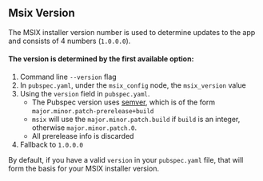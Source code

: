 ## Msix Version

The MSIX installer version number is used to determine updates to the app and consists of 4 numbers (`1.0.0.0`).

#### The version is determined by the first available option:

1. Command line `--version` flag
2. In `pubspec.yaml`, under the `msix_config` node, the `msix_version` value
3. Using the `version` field in `pubspec.yaml`.
   - The Pubspec version uses [semver], which is of the form `major.minor.patch-prerelease+build`
   - `msix` will use the `major.minor.patch.build` if `build` is an integer, otherwise `major.minor.patch.0`.
   - All prerelease info is discarded
4. Fallback to `1.0.0.0`

By default, if you have a valid `version` in your `pubspec.yaml` file, that will form the basis for your MSIX installer version.

[semver]: https://semver.org/